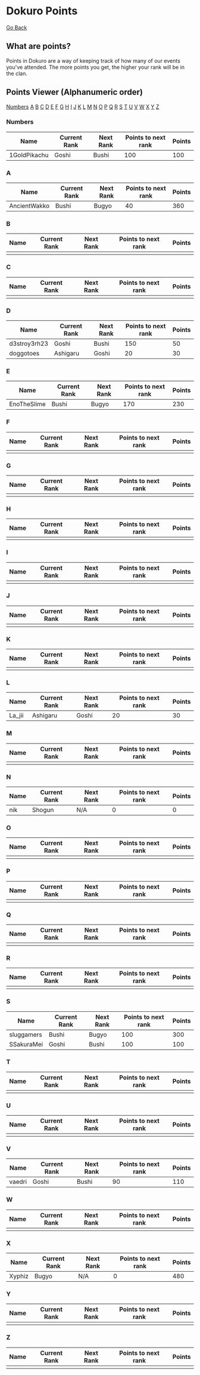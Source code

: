 # Dokuro Points

[Go Back](index.md)

## What are points?

Points in Dokuro are a way of keeping track of how many of our events you've attended. The more points you get, the higher your rank will be in the clan. 

## Points Viewer (Alphanumeric order)

[Numbers](#numbers)
[A](#a)
[B](#b)
[C](#c)
[D](#d)
[E](#e)
[F](#f)
[G](#g)
[H](#h)
[I](#i)
[J](#j)
[K](#k)
[L](#l)
[M](#m)
[N](#n)
[O](#o)
[P](#p)
[Q](#q)
[R](#r)
[S](#s)
[T](#t)
[U](#u)
[V](#v)
[W](#w)
[X](#x)
[Y](#y)
[Z](#z)

### Numbers

| Name | Current Rank | Next Rank | Points to next rank | Points |
|-|-|-|-|-|
| 1GoldPikachu | Goshi | Bushi | 100 | 100 |

### A

| Name | Current Rank | Next Rank | Points to next rank | Points |
|-|-|-|-|-|
| AncientWakko | Bushi | Bugyo | 40 | 360 |

### B

| Name | Current Rank | Next Rank | Points to next rank | Points |
|-|-|-|-|-|
| | | | | |

### C

| Name | Current Rank | Next Rank | Points to next rank | Points |
|-|-|-|-|-|
| | | | | |

### D

| Name | Current Rank | Next Rank | Points to next rank | Points |
|-|-|-|-|-|
| d3stroy3rh23 | Goshi | Bushi | 150 | 50 |
| doggotoes | Ashigaru | Goshi | 20 | 30 |

### E

| Name | Current Rank | Next Rank | Points to next rank | Points |
|-|-|-|-|-|
| EnoTheSlime | Bushi | Bugyo | 170 | 230 |

### F

| Name | Current Rank | Next Rank | Points to next rank | Points |
|-|-|-|-|-|
| | | | | |

### G

| Name | Current Rank | Next Rank | Points to next rank | Points |
|-|-|-|-|-|
| | | | | |

### H

| Name | Current Rank | Next Rank | Points to next rank | Points |
|-|-|-|-|-|
| | | | | |

### I

| Name | Current Rank | Next Rank | Points to next rank | Points |
|-|-|-|-|-|
| | | | | |

### J

| Name | Current Rank | Next Rank | Points to next rank | Points |
|-|-|-|-|-|
| | | | | |

### K

| Name | Current Rank | Next Rank | Points to next rank | Points |
|-|-|-|-|-|
| | | | | |

### L

| Name | Current Rank | Next Rank | Points to next rank | Points |
|-|-|-|-|-|
| La_jii | Ashigaru | Goshi | 20 | 30 |

### M

| Name | Current Rank | Next Rank | Points to next rank | Points |
|-|-|-|-|-|
| | | | | |

### N

| Name | Current Rank | Next Rank | Points to next rank | Points |
|-|-|-|-|-|
| nik | Shogun | N/A | 0 | 0 |

### O

| Name | Current Rank | Next Rank | Points to next rank | Points |
|-|-|-|-|-|
| | | | | |

### P

| Name | Current Rank | Next Rank | Points to next rank | Points |
|-|-|-|-|-|
| | | | | |

### Q

| Name | Current Rank | Next Rank | Points to next rank | Points |
|-|-|-|-|-|
| | | | | |

### R

| Name | Current Rank | Next Rank | Points to next rank | Points |
|-|-|-|-|-|
| | | | | |

### S

| Name | Current Rank | Next Rank | Points to next rank | Points |
|-|-|-|-|-|
| sluggamers | Bushi | Bugyo | 100 | 300 |
| SSakuraMei | Goshi | Bushi | 100 | 100 |

### T

| Name | Current Rank | Next Rank | Points to next rank | Points |
|-|-|-|-|-|
| | | | | |

### U

| Name | Current Rank | Next Rank | Points to next rank | Points |
|-|-|-|-|-|
| | | | | |

### V

| Name | Current Rank | Next Rank | Points to next rank | Points |
|-|-|-|-|-|
| vaedri | Goshi | Bushi | 90 | 110 |

### W

| Name | Current Rank | Next Rank | Points to next rank | Points |
|-|-|-|-|-|
| | | | | |

### X

| Name | Current Rank | Next Rank | Points to next rank | Points |
|-|-|-|-|-|
| Xyphiz | Bugyo | N/A | 0 | 480 |

### Y

| Name | Current Rank | Next Rank | Points to next rank | Points |
|-|-|-|-|-|
| | | | | |

### Z

| Name | Current Rank | Next Rank | Points to next rank | Points |
|-|-|-|-|-|
| | | | | |

